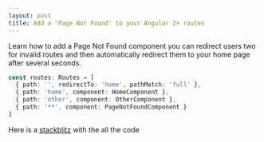 ```yaml
---
layout: post
title: Add a 'Page Not Found' to your Angular 2+ routes
---
```


Learn how to add a Page Not Found component you can redirect users two for invalid routes and then automatically redirect them to your home page after several seconds.

```typescript
const routes: Routes = [
  { path: '', redirectTo: 'home', pathMatch: 'full' },
  { path: 'home', component: HomeComponent },
  { path: 'other', component: OtherComponent },
  { path: '**', component: PageNotFoundComponent }
]
```

Here is a [stackblitz](https://stackblitz.com/edit/angular-ivy-medwvu) with the all the code
